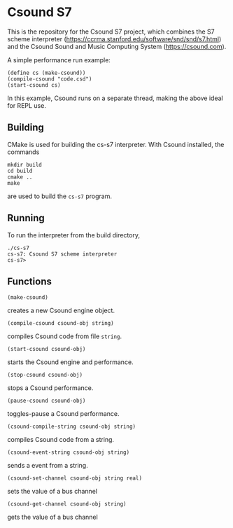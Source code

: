 # Csound S7 

This is the repository for the Csound S7 project, which combines the S7 scheme
interpreter (https://ccrma.stanford.edu/software/snd/snd/s7.html) and the
Csound Sound and Music Computing System (https://csound.com). 

A simple performance run example:

```
(define cs (make-csound))
(compile-csound "code.csd")
(start-csound cs)
```

In this example, Csound runs on a separate thread, making the above
ideal for REPL use.

## Building

CMake is used for building the cs-s7 interpreter. With Csound installed,
the commands

```
mkdir build
cd build
cmake ..
make
```

are used to build the `cs-s7` program.

## Running

To run the interpreter from the build directory,

```
./cs-s7
cs-s7: Csound S7 scheme interpreter
cs-s7>
```

## Functions

```
(make-csound)
```

creates a new Csound engine object.


```
(compile-csound csound-obj string)
```

compiles Csound code from file `string`.

```
(start-csound csound-obj)
```

starts the Csound engine and performance.

```
(stop-csound csound-obj)
```

stops a Csound performance.

```
(pause-csound csound-obj)
```

toggles-pause a Csound performance.

```
(csound-compile-string csound-obj string)
```

compiles Csound code from a string.

```
(csound-event-string csound-obj string)
```

sends a event from a string.


```
(csound-set-channel csound-obj string real)
```

sets the value of a bus channel


```
(csound-get-channel csound-obj string)
```

gets the value of a bus channel
